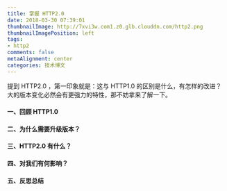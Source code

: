 ```yaml
---
title: 掌握 HTTP2.0
date: 2018-03-30 07:39:01
thumbnailImage: http://7xvi3w.com1.z0.glb.clouddn.com/http2.png
thumbnailImagePosition: left
tags: 
- http2
comments: false
metaAlignment: center
categories: 技术博文
---
```

提到 HTTP2.0 ，第一印象就是：这与 HTTP1.0 的区别是什么，有怎样的改进？大的版本变化必然会有更强力的特性，那不妨拿来了解一下。
<!-- more -->
#### 一、回顾 HTTP1.0

#### 二、为什么需要升级版本？

#### 三、HTTP2.0 有什么？

#### 四、对我们有何影响？

#### 五、反思总结